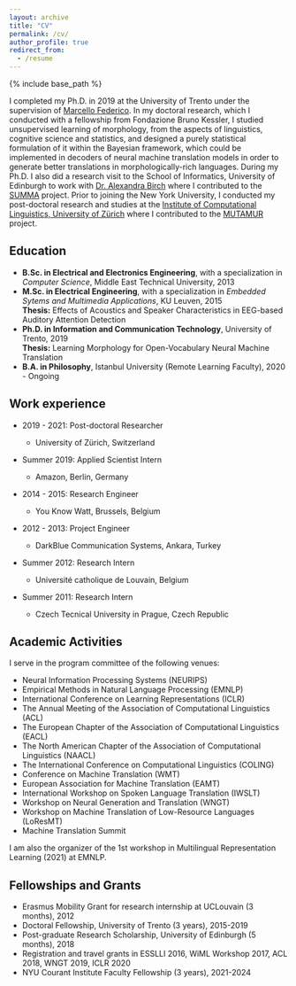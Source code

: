 ```yaml
---
layout: archive
title: "CV"
permalink: /cv/
author_profile: true
redirect_from:
  - /resume
---
```


{% include base_path %}

I completed my Ph.D. in 2019 at the University of Trento under the supervision of [Marcello Federico](https://sites.google.com/site/marcellofedericohome/). In my doctoral research, which I conducted with a fellowship from Fondazione Bruno Kessler, I studied unsupervised learning of morphology, from the aspects of linguistics, cognitive science and statistics, and designed a purely statistical formulation of it within the Bayesian framework, which could be implemented in decoders of neural machine translation models in order to generate better translations in morphologically-rich languages. During my Ph.D. I also did a research visit to the School of Informatics, University of Edinburgh to work with [Dr. Alexandra Birch](http://homepages.inf.ed.ac.uk/abmayne/) where I contributed to the [SUMMA](http://summa-project.eu/) project. Prior to joining the New York University, I conducted my post-doctoral research and studies at the [Institute of Computational Linguistics, University of Zürich](https://www.cl.uzh.ch/de/people/team/compling/ataman.html) where I contributed to the [MUTAMUR](https://www.cl.uzh.ch/en/texttechnologies/research/machine-learning/mutamur.html) project.


Education
----
* <strong>B.Sc. in Electrical and Electronics Engineering</strong>, with a specialization in <em>Computer Science</em>, Middle East Technical University, 2013
* <strong>M.Sc. in Electrical Engineering</strong>, with a specialization in <em>Embedded Sytems and Multimedia Applications</em>, KU Leuven, 2015<br>
<strong>Thesis:</strong> Effects of Acoustics and Speaker Characteristics in EEG-based Auditory Attention Detection
* <strong>Ph.D. in Information and Communication Technology</strong>, University of Trento, 2019<br>
<strong>Thesis:</strong> Learning Morphology for Open-Vocabulary Neural Machine Translation
* <strong>B.A. in Philosophy</strong>, Istanbul University (Remote Learning Faculty), 2020 - Ongoing


Work experience
---
* 2019 - 2021: Post-doctoral Researcher
  * University of Zürich, Switzerland

* Summer 2019: Applied Scientist Intern
  * Amazon, Berlin, Germany

* 2014 - 2015: Research Engineer
  * You Know Watt, Brussels, Belgium

* 2012 - 2013: Project Engineer
  * DarkBlue Communication Systems, Ankara, Turkey

* Summer 2012: Research Intern
  * Université catholique de Louvain, Belgium
  
* Summer 2011: Research Intern
  * Czech Tecnical University in Prague, Czech Republic

Academic Activities
---
I serve in the program committee of the following venues:
* Neural Information Processing Systems (NEURIPS)
* Empirical Methods in Natural Language Processing (EMNLP)
* International Conference on Learning Representations (ICLR)
* The Annual Meeting of the Association of Computational Linguistics (ACL)
* The European Chapter of the Association of Computational Linguistics (EACL)
* The North American Chapter of the Association of Computational Linguistics (NAACL)
* The International Conference on Computational Linguistics (COLING)
* Conference on Machine Translation (WMT)
* European Association for Machine Translation (EAMT)
* International Workshop on Spoken Language Translation (IWSLT)
* Workshop on Neural Generation and Translation (WNGT)
* Workshop on Machine Translation of Low-Resource Languages (LoResMT)
* Machine Translation Summit

I am also the organizer of the 1st workshop in Multilingual Representation Learning (2021) at EMNLP.

Fellowships and Grants
---
*  Erasmus Mobility Grant for research internship at UCLouvain (3 months), 2012 
*  Doctoral Fellowship, University of Trento (3 years), 2015-2019 
*  Post-graduate Research Scholarship, University of Edinburgh (5 months), 2018 
*  Registration and travel grants in ESSLLI 2016, WiML Workshop 2017, ACL 2018, WNGT 2019, ICLR 2020
*  NYU Courant Institute Faculty Fellowship (3 years), 2021-2024
